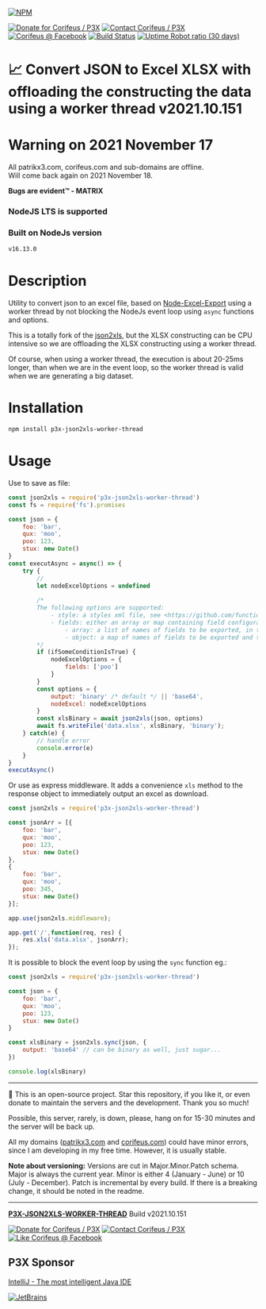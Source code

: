 [//]: #@corifeus-header

[![NPM](https://nodei.co/npm/p3x-json2xls-worker-thread.png?downloads=true&downloadRank=true)](https://www.npmjs.com/package/p3x-json2xls-worker-thread/)

  

[![Donate for Corifeus / P3X](https://img.shields.io/badge/Donate-Corifeus-003087.svg)](https://paypal.me/patrikx3) [![Contact Corifeus / P3X](https://img.shields.io/badge/Contact-P3X-ff9900.svg)](https://www.patrikx3.com/en/front/contact) [![Corifeus @ Facebook](https://img.shields.io/badge/Facebook-Corifeus-3b5998.svg)](https://www.facebook.com/corifeus.software)  [![Build Status](https://github.com/patrikx3/json2xls-worker-thread/workflows/build/badge.svg)](https://github.com/patrikx3/json2xls-worker-thread/actions?query=workflow%3Abuild)
[![Uptime Robot ratio (30 days)](https://img.shields.io/uptimerobot/ratio/m780749701-41bcade28c1ea8154eda7cca.svg)](https://stats.uptimerobot.com/9ggnzcWrw)





# 📈 Convert JSON to Excel XLSX with offloading the constructing the data using a worker thread v2021.10.151



# Warning on 2021 November 17  
All patrikx3.com, corifeus.com and sub-domains are offline.  
Will come back again on 2021 November 18.  
  
**Bugs are evident™ - MATRIX️**
    



### NodeJS LTS is supported

### Built on NodeJs version

```txt
v16.13.0
```





# Description

                        
[//]: #@corifeus-header:end


Utility to convert json to an excel file, based on [Node-Excel-Export](https://github.com/functionscope/Node-Excel-Export) using a worker thread by not blocking the NodeJs event loop using `async` functions and options.

  
This is a totally fork of the [json2xls](https://github.com/rikkertkoppes/json2xls), but the XLSX constructing can be CPU intensive so we are offloading the XLSX constructing using a worker thread.

  
Of course, when using a worker thread, the execution is about 20-25ms longer, than when we are in the event loop, so the worker thread is valid when we are generating a big dataset.
 
# Installation

```bash
npm install p3x-json2xls-worker-thread
```

# Usage

Use to save as file:

```js
const json2xls = require('p3x-json2xls-worker-thread')
const fs = require('fs').promises

const json = {
    foo: 'bar',
    qux: 'moo',
    poo: 123,
    stux: new Date()
}
const executAsync = async() => {    
    try {
        // 
        let nodeExcelOptions = undefined
        
        /*
        The following options are supported:       
            - style: a styles xml file, see <https://github.com/functionscope/Node-Excel-Export>
            - fields: either an array or map containing field configuration:
                - array: a list of names of fields to be exported, in that order
                - object: a map of names of fields to be exported and the types of those fields. Supported types are 'number','string','bool'
        */
        if (ifSomeConditionIsTrue) {
            nodeExcelOptions = {
                fields: ['poo']
            }       
        }
        const options = {
            output: 'binary' /* default */ || 'base64',
            nodeExcel: nodeExcelOptions
        }       
        const xlsBinary = await json2xls(json, options)
        await fs.writeFile('data.xlsx', xlsBinary, 'binary');
    } catch(e) {
        // handle error
        console.error(e)
    }      
}
executAsync()
```

Or use as express middleware. It adds a convenience `xls` method to the response object to immediately output an excel as download.

```js
const json2xls = require('p3x-json2xls-worker-thread')

const jsonArr = [{
    foo: 'bar',
    qux: 'moo',
    poo: 123,
    stux: new Date()
},
{
    foo: 'bar',
    qux: 'moo',
    poo: 345,
    stux: new Date()
}];

app.use(json2xls.middleware);

app.get('/',function(req, res) {
    res.xls('data.xlsx', jsonArr);
});
```

It is possible to block the event loop by using the `sync` function eg.:
```js
const json2xls = require('p3x-json2xls-worker-thread')

const json = {
    foo: 'bar',
    qux: 'moo',
    poo: 123,
    stux: new Date()
}

const xlsBinary = json2xls.sync(json, {
    output: 'base64' // can be binary as well, just sugar...
})

console.log(xlsBinary)
```

[//]: #@corifeus-footer

---

🙏 This is an open-source project. Star this repository, if you like it, or even donate to maintain the servers and the development. Thank you so much!

Possible, this server, rarely, is down, please, hang on for 15-30 minutes and the server will be back up.

All my domains ([patrikx3.com](https://patrikx3.com) and [corifeus.com](https://corifeus.com)) could have minor errors, since I am developing in my free time. However, it is usually stable.

**Note about versioning:** Versions are cut in Major.Minor.Patch schema. Major is always the current year. Minor is either 4 (January - June) or 10 (July - December). Patch is incremental by every build. If there is a breaking change, it should be noted in the readme.


---

[**P3X-JSON2XLS-WORKER-THREAD**](https://corifeus.com/json2xls-worker-thread) Build v2021.10.151

[![Donate for Corifeus / P3X](https://img.shields.io/badge/Donate-Corifeus-003087.svg)](https://www.paypal.com/cgi-bin/webscr?cmd=_s-xclick&hosted_button_id=QZVM4V6HVZJW6)  [![Contact Corifeus / P3X](https://img.shields.io/badge/Contact-P3X-ff9900.svg)](https://www.patrikx3.com/en/front/contact) [![Like Corifeus @ Facebook](https://img.shields.io/badge/LIKE-Corifeus-3b5998.svg)](https://www.facebook.com/corifeus.software)


## P3X Sponsor

[IntelliJ - The most intelligent Java IDE](https://www.jetbrains.com/?from=patrikx3)

[![JetBrains](https://cdn.corifeus.com/assets/svg/jetbrains-logo.svg)](https://www.jetbrains.com/?from=patrikx3)




[//]: #@corifeus-footer:end
